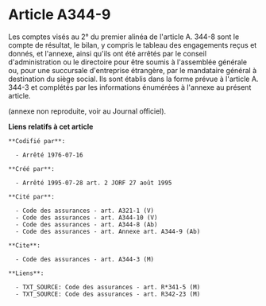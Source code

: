 # Article A344-9

Les comptes visés au 2° du premier alinéa de l'article A. 344-8 sont le compte de résultat, le bilan, y compris le tableau
des engagements reçus et donnés, et l'annexe, ainsi qu'ils ont été arrêtés par le conseil d'administration ou le directoire
pour être soumis à l'assemblée générale ou, pour une succursale d'entreprise étrangère, par le mandataire général à
destination du siège social. Ils sont établis dans la forme prévue à l'article A. 344-3 et complétés par les informations
énumérées à l'annexe au présent article.

(annexe non reproduite, voir au Journal officiel).

**Liens relatifs à cet article**

	**Codifié par**:

	  - Arrêté 1976-07-16

	**Créé par**:

	  - Arrêté 1995-07-28 art. 2 JORF 27 août 1995

	**Cité par**:

	  - Code des assurances - art. A321-1 (V)
	  - Code des assurances - art. A344-10 (V)
	  - Code des assurances - art. A344-8 (Ab)
	  - Code des assurances - art. Annexe art. A344-9 (Ab)

	**Cite**:

	  - Code des assurances - art. A344-3 (M)

	**Liens**:

	  - TXT_SOURCE: Code des assurances - art. R*341-5 (M)
	  - TXT_SOURCE: Code des assurances - art. R342-23 (M)
